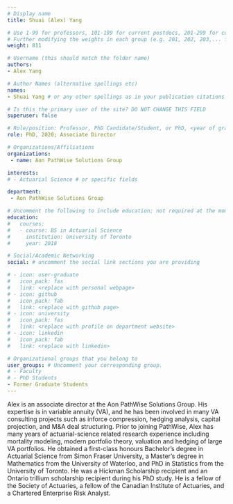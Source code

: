 ```yaml
---
# Display name
title: Shuai (Alex) Yang

# Use 1-99 for professors, 101-199 for current postdocs, 201-299 for current phds, 301-399 for current masters, 401-499 for current undergrads, 801-809 for alum postdocs, 811-849 for alum phds, 851-899 for alum masters, and 901-999 for alum undergrads
# Further modifying the weights in each group (e.g. 201, 202, 203,... for current phds) allows customized ordering (e.g. new students first)
weight: 811

# Username (this should match the folder name)
authors:
- Alex Yang

# Author Names (alternative spellings etc)
names:
- Shuai Yang # or any other spellings as in your publication citations

# Is this the primary user of the site? DO NOT CHANGE THIS FIELD
superuser: false

# Role/position: Professor, PhD Candidate/Student, or PhD, <year of graduation>
role: PhD, 2020; Associate Director

# Organizations/Affiliations
organizations:
 - name: Aon PathWise Solutions Group

interests:
# - Actuarial Science # or specific fields

department:
 - Aon PathWise Solutions Group

# Uncomment the following to include education; not required at the moment.
education:
#   courses:
#   - course: BS in Actuarial Science
#     institution: University of Toronto
#     year: 2018

# Social/Academic Networking
social: # uncomment the social link sections you are providing

# - icon: user-graduate
#   icon_pack: fas
#   link: <replace with personal webpage>
# - icon: github
#   icon_pack: fab
#   link: <replace with github page>
# - icon: university
#   icon_pack: fas
#   link: <replace with profile on department website>
# - icon: linkedin
#   icon_pack: fab
#   link: <replace with linkedin>

# Organizational groups that you belong to
user_groups: # Uncomment your corresponding group.
# - Faculty
# - PhD Students
- Former Graduate Students
---
```


Alex is an associate director at the Aon PathWise Solutions Group. His expertise is in variable annuity (VA), and he has been involved in many VA consulting projects such as inforce compression, hedging analysis, capital projection, and M&A deal structuring. Prior to joining PathWise, Alex has many years of actuarial-science related research experience including mortality modeling, modern portfolio theory, valuation and hedging of large VA portfolios. He obtained a first-class honours Bachelor’s degree in Actuarial Science from Simon Fraser University, a Master’s degree in Mathematics from the University of Waterloo, and PhD in Statistics from the University of Toronto. He was a Hickman Scholarship recipient and an Ontario trillium scholarship recipient during his PhD study. He is a fellow of the Society of Actuaries, a fellow of the Canadian Institute of Actuaries, and a Chartered Enterprise Risk Analyst. 